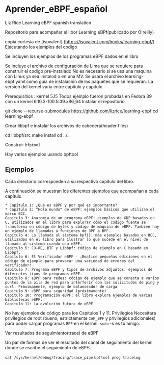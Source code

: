# Aprender_eBPF_español
Liz Rice Learning eBPF spanish translation 



Repositorio para acompañar el libor Learning eBPf(publicado por O'reilly)

copia cortesia de [isovalent] (https://isovalent.com/books/learning-ebpf/)
Ejecutando los ejemplos del codigo

Se incluyen los ejemplos de los programas eBPF dados en el libro

Se incluye el archivo de configuración de Lima que se requiere para construir el codigo pre-instalado
No es necesario si se usa una maquina con Linux ya sea instalod o en una MV.
Se usara el archivo learning-ebpf.yaml como guia de instalación de los paquetes que se requieran.
La version del kernel varia entre capitulo y capitulo.

Prerequisitios : kernel 5.15
Todos ejemplo fueron probadas en Fedora 39 con un kernel 6.10.3-100.fc39.x86_64
Instalar el repositorio

git clone --recurse-submodules https://github.com/lizrice/learning-ebpf
cd learning-ebpf

Crear libbpf e instalar los archivos de cabecera(header files)

cd libbpf/src
make install 
cd ../..

Construir `bfptool`

Hay varios ejemplos usando bpftool

## Ejemplos
Cada directorio corresponden a su respectivo capítulo del libro.

A continuación se muestran los diferentes ejemplos que acompañan a cada capítulo.

    * Capítulo 1: ¿Qué es eBPF y por qué es importante?
    * Capítulo 2: "Hola mundo" de eBPF: ejemplos básicos que utilizan el marco BCC.
    Capítulo 3: Anatomía de un programa eBPF: ejemplos de XDP basados ​​en C, utilizados en el libro para explorar cómo el código fuente se transforma en código de bytes y código de máquina de eBPF. También hay un ejemplo de llamadas a funciones de BPF a BPF.
    Capítulo 4: La llamada al sistema bpf(): más ejemplos basados ​​en BCC, utilizados en el libro para ilustrar lo que sucede en el nivel de llamada al sistema cuando usa eBPF.
    Capítulo 5: CO-RE, BTF y Libbpf: código de ejemplo en C basado en Libbpf.
    Capítulo 6: El Verificador eBPF - ¡Realice pequeñas ediciones en el código de ejemplo para provocar una variedad de errores del verificador!
    Capítulo 7: Programa eBPF y tipos de archivos adjuntos: ejemplos de diferentes tipos de programas eBPF.
    Capítulo 8: eBPF para redes: código de ejemplo que se conecta a varios puntos de la pila de red para interferir con las solicitudes de ping y curl. Próximamente, ejemplo de balanceador de carga
    Capítulo 9: eBPF para seguridad (próximamente)
    Capítulo 10: Programación eBPF: el libro explora ejemplos de varias bibliotecas eBPF.
    Capítulo 11: La evolución futura de eBPF

No hay ejemplos de código para los Capítulos 1 y 11.
Privilegios
Necesitará privilegios de root (bueno, estrictamente `CAP_BPF` y privilegios adicionales) para poder cargar programas `BPF` en el kernel. `sudo` -s es tu amigo.

Ver resultados de seguimiento(trace) de eBPF

Un par de formas de ver el resultado del canal de seguimiento del kernel donde se escribe el seguimiento de eBPF:

 `cat /sys/kernel/debug/tracing/trace_pipe`
 `bpftool prog tracelog`







